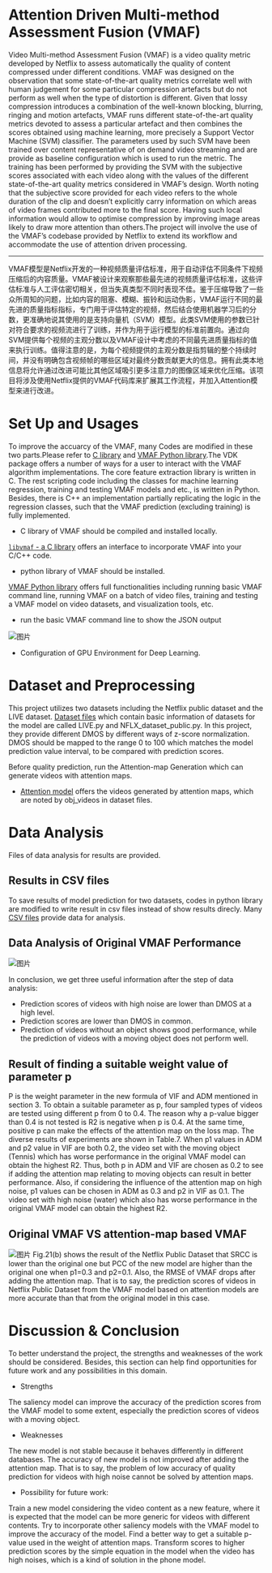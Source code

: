 # Attention Driven Multi-method Assessment Fusion (VMAF)

Video Multi-method Assessment Fusion (VMAF) is a video quality metric developed by Netflix to assess automatically the quality of content compressed under different conditions. VMAF was designed on the observation that some state-of-the-art quality metrics correlate well with human judgement for some particular compression artefacts but do not perform as well when the type of distortion is different. Given that lossy compression introduces a combination of the well-known blocking, blurring, ringing and motion artefacts, VMAF runs different state-of-the-art quality metrics devoted to assess a particular artefact and then combines the scores obtained using machine learning, more precisely a Support Vector Machine (SVM) classifier. The parameters used by such SVM have been trained over content representative of on demand video streaming and are provide as baseline configuration which is used to run the metric. The training has been performed by providing the SVM with the subjective scores associated with each video along with the values of the different state-of-the-art quality metrics considered in VMAF’s design. Worth noting that the subjective score provided for each video refers to the whole duration of the clip and doesn’t explicitly carry information on which areas of video frames contributed more to the final score. Having such local information would allow to optimise compression by improving image areas likely to draw more attention than others.The project will involve the use of the VMAF’s codebase provided by Netflix to extend its workflow and accommodate the use of attention driven processing. 

-------------------------------------------------------------------------------------------------

VMAF模型是Netflix开发的一种视频质量评估标准，用于自动评估不同条件下视频压缩后的内容质量。VMAF被设计来观察那些最先进的视频质量评估标准，这些评估标准与人工评估密切相关，但当失真类型不同时表现不佳。鉴于压缩导致了一些众所周知的问题，比如内容的阻塞、模糊、振铃和运动伪影，VMAF运行不同的最先进的质量指标指标，专门用于评估特定的视频，然后结合使用机器学习后的分数，更准确地说其使用的是支持向量机（SVM）模型。此类SVM使用的参数已针对符合要求的视频流进行了训练，并作为用于运行模型的标准前置向。通过向SVM提供每个视频的主观分数以及VMAF设计中考虑的不同最先进质量指标的值来执行训练。值得注意的是，为每个视频提供的主观分数是指剪辑的整个持续时间，并没有明确包含视频帧的哪些区域对最终分数贡献更大的信息。拥有此类本地信息将允许通过改进可能比其他区域吸引更多注意力的图像区域来优化压缩。该项目将涉及使用Netflix提供的VMAF代码库来扩展其工作流程，并加入Attention模型来进行改进。


# Set Up and Usages
To improve the accuarcy of the VMAF, many Codes are modified in these two parts.Please refer to [C library](libvmaf) and [VMAF Python library](python).The VDK package offers a number of ways for a user to interact with the VMAF algorithm implementations. The core feature extraction library is written in C. The rest scripting code including the classes for machine learning regression, training and testing VMAF models and etc., is written in Python. Besides, there is C++ an implementation partially replicating the logic in the regression classes, such that the VMAF prediction (excluding training) is fully implemented.

  - C library of VMAF should be compiled and installed locally.

 [`libvmaf` - a C library](libvmaf/README.md) offers an interface to incorporate VMAF into your C/C++ code.
  - python library of VMAF should be installed.
 
 [VMAF Python library](resource/doc/VMAF_Python_library.md) offers full functionalities including running basic VMAF command line, running VMAF on a batch of video files, training and testing a VMAF model on video datasets, and visualization tools, etc.
  - run the basic VMAF command line to show the JSON output

![图片](https://github.com/Jasmine216/Project_vmaf/assets/56590213/c8adfad7-d017-4930-8020-cef054e92107)
  - Configuration of GPU Environment for Deep Learning.

# Dataset and Preprocessing

This project utilizes two datasets including the Netflix public dataset and the LIVE dataset. [Dataset files](resource/dataset) which contain basic information of datasets for the model are called LIVE.py and NFLX_dataset_public.py. In this project, they provide different DMOS by different ways of z-score normalization. DMOS should be mapped to the range 0 to 100 which matches the model prediction value interval, to be compared with prediction scores.

Before quality prediction, run the Attention-map Generation which can generate videos with attention maps.
  - [Attention model](Attention_video.ipynb) offers the videos generated by attention maps, which are noted by obj_videos in dataset files.


# Data Analysis
Files of data analysis for results are provided.

## Results in CSV files
To save results of model prediction for two datasets, codes in python library are modified to write result in csv files instead of show results direcly. Many [CSV files](results_CSV) provide data for analysis.

## Data Analysis of Original VMAF Performance
![图片](https://github.com/Jasmine216/Project_vmaf/assets/56590213/0360764f-0efc-4518-b3d4-c76b6c6554a1)

In conclusion, we get three useful information after the step of data analysis:
- Prediction scores of videos with high noise are lower than DMOS at a high level.
- Prediction scores are lower than DMOS in common.
- Prediction of videos without an object shows good performance, while the prediction of videos with a moving object does not perform well.

## Result of finding a suitable weight value of parameter p
P is the weight parameter in the new formula of VIF and ADM mentioned in section 3. To obtain a suitable parameter as p, four sampled types of videos are tested using different p from 0 to 0.4. The reason why a p-value bigger than 0.4 is not tested is R2 is negative when p is 0.4. At the same time, positive p can make the effects of the attention map on the loss map. The diverse results of experiments are shown in Table.7. When p1 values in ADM and p2 value in VIF are both 0.2, the video set with the moving object (Tennis) which has worse performance in the original VMAF model can obtain the highest R2. Thus, both p in ADM and VIF are chosen as 0.2 to see if adding the attention map relating to moving objects can result in better performance. Also, if considering the influence of the attention map on high noise, p1 values can be chosen in ADM as 0.3 and p2 in VIF as 0.1. The video set with high noise (water) which also has worse performance in the original VMAF model can obtain the highest R2.

## Original VMAF VS attention-map based VMAF
![图片](https://github.com/Jasmine216/Project_vmaf/assets/56590213/ad9e161c-15f0-4430-b538-57bdcef3a82e)
Fig.21(b) shows the result of the Netflix Public Dataset that SRCC is lower than the original one but PCC of the new model are higher than the original one when p1=0.3 and p2=0.1. Also, the RMSE of VMAF drops after adding the attention map. That is to say, the prediction scores of videos in Netflix Public Dataset from the VMAF model based on attention models are more accurate than that from the original model in this case.


# Discussion & Conclusion
To better understand the project, the strengths and weaknesses of the work should be considered. Besides, this section can help find opportunities for future work and any possibilities in this domain. 

 - Strengths

The saliency model can improve the accuracy of the prediction scores from the VMAF model to some extent, especially the prediction scores of videos with a moving object.

 - Weaknesses

The new model is not stable because it behaves differently in different databases. 
The accuracy of new model is not improved after adding the attention map. That is to say, the problem of low accuracy of quality prediction for videos with high noise cannot be solved by attention maps. 

- Possibility for future work:

Train a new model considering the video content as a new feature, where it is expected that the model can be more generic for videos with different contents.
Try to incorporate other saliency models with the VMAF model to improve the accuracy of the model.
Find a better way to get a suitable p-value used in the weight of attention maps.
Transform scores to higher prediction scores by the simple equation in the model when the video has high noises, which is a kind of solution in the phone model. 


